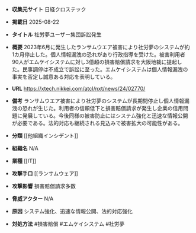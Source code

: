 - **収集元サイト**
日経クロステック

- **掲載日**
2025-08-22

- **タイトル**
社労夢ユーザー集団訴訟発生

- **概要**
2023年6月に発生したランサムウエア被害により社労夢のシステムが約1カ月停止した。個人情報漏洩の恐れがあり行政指導を受けた。被害利用者90人がエムケイシステムに対し3億超の損害賠償請求を大阪地裁に提起した。民事調停は不成立で訴訟に至った。エムケイシステムは個人情報漏洩の事実を否定し誠意ある対応を表明している。

- **URL**
https://xtech.nikkei.com/atcl/nxt/news/24/02770/

- **備考**
ランサムウエア被害により社労夢のシステムが長期間停止し個人情報漏洩の恐れが生じた。利用者の信頼低下と損害賠償請求が発生し企業の信用問題に発展している。今後同様の被害防止にはシステム強化と迅速な情報公開が必要である。法的対応も継続される見込みで被害拡大の可能性がある。

- **分類**
[[他組織インシデント]]

- **組織名**
N/A

- **業種**
[[IT]]

- **攻撃手口**
[[ランサムウェア]]

- **攻撃影響**
損害賠償請求多数

- **脅威アクター**
N/A

- **原因**
システム強化、迅速な情報公開、法的対応強化

- **対処方法**
#損害賠償 #エムケイシステム #社労夢
